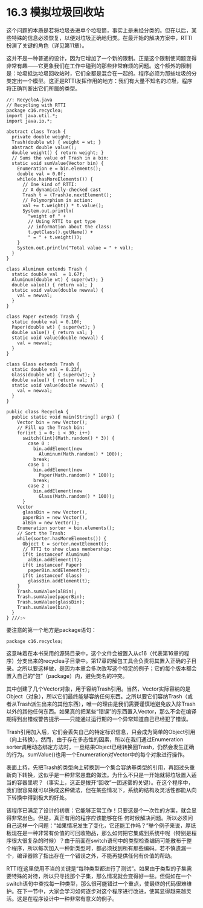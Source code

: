 # 16.3 模拟垃圾回收站

这个问题的本质是若将垃圾丢进单个垃圾筒，事实上是未经分类的。但在以后，某些特殊的信息必须恢复，以便对垃圾正确地归类。在最开始的解决方案中，RTTI扮演了关键的角色（详见第11章）。

这并不是一种普通的设计，因为它增加了一个新的限制。正是这个限制使问题变得非常有趣——它更象我们在工作中碰到的那些非常麻烦的问题。这个额外的限制是：垃圾抵达垃圾回收站时，它们全都是混合在一起的。程序必须为那些垃圾的分类定出一个模型。这正是RTTI发挥作用的地方：我们有大量不知名的垃圾，程序将正确判断出它们所属的类型。

```
//: RecycleA.java 
// Recycling with RTTI
package c16.recyclea;
import java.util.*;
import java.io.*;

abstract class Trash {
  private double weight;
  Trash(double wt) { weight = wt; }
  abstract double value();
  double weight() { return weight; }
  // Sums the value of Trash in a bin:
  static void sumValue(Vector bin) {
    Enumeration e = bin.elements();
    double val = 0.0f;
    while(e.hasMoreElements()) {
      // One kind of RTTI:
      // A dynamically-checked cast
      Trash t = (Trash)e.nextElement();
      // Polymorphism in action:
      val += t.weight() * t.value();
      System.out.println(
        "weight of " +
        // Using RTTI to get type
        // information about the class:
        t.getClass().getName() +
        " = " + t.weight());
    }
    System.out.println("Total value = " + val);
  }
}

class Aluminum extends Trash {
  static double val  = 1.67f;
  Aluminum(double wt) { super(wt); }
  double value() { return val; }
  static void value(double newval) {
    val = newval;
  }
}

class Paper extends Trash {
  static double val = 0.10f;
  Paper(double wt) { super(wt); }
  double value() { return val; }
  static void value(double newval) {
    val = newval;
  }
}

class Glass extends Trash {
  static double val = 0.23f;
  Glass(double wt) { super(wt); }
  double value() { return val; }
  static void value(double newval) {
    val = newval;
  }
}

public class RecycleA {
  public static void main(String[] args) {
    Vector bin = new Vector();
    // Fill up the Trash bin:
    for(int i = 0; i < 30; i++)
      switch((int)(Math.random() * 3)) {
        case 0 :
          bin.addElement(new
            Aluminum(Math.random() * 100));
          break;
        case 1 :
          bin.addElement(new
            Paper(Math.random() * 100));
          break;
        case 2 :
          bin.addElement(new
            Glass(Math.random() * 100));
      }
    Vector 
      glassBin = new Vector(),
      paperBin = new Vector(),
      alBin = new Vector();
    Enumeration sorter = bin.elements();
    // Sort the Trash:
    while(sorter.hasMoreElements()) {
      Object t = sorter.nextElement();
      // RTTI to show class membership:
      if(t instanceof Aluminum)
        alBin.addElement(t);
      if(t instanceof Paper)
        paperBin.addElement(t);
      if(t instanceof Glass)
        glassBin.addElement(t);
    }
    Trash.sumValue(alBin);
    Trash.sumValue(paperBin);
    Trash.sumValue(glassBin);
    Trash.sumValue(bin);
  }
} ///:~
```

要注意的第一个地方是package语句：

```
package c16.recyclea;
```

这意味着在本书采用的源码目录中，这个文件会被置入从c16（代表第16章的程序）分支出来的recyclea子目录中。第17章的解包工具会负责将其置入正确的子目录。之所以要这样做，是因为本章会多次改写这个特定的例子；它的每个版本都会置入自己的“包”（package）内，避免类名的冲突。

其中创建了几个Vector对象，用于容纳Trash引用。当然，Vector实际容纳的是Object（对象），所以它们最终能够容纳任何东西。之所以要它们容纳Trash（或者从Trash派生出来的其他东西），唯一的理由是我们需要谨慎地避免放入除Trash以外的其他任何东西。如果真的把某些“错误”的东西置入Vector，那么不会在编译期得到出错或警告提示——只能通过运行期的一个异常知道自己已经犯了错误。

Trash引用加入后，它们会丢失自己的特定标识信息，只会成为简单的Object引用（向上转换）。然而，由于存在多态性的因素，所以在我们通过Enumeration sorter调用动态绑定方法时，一旦结果Object已经转换回Trash，仍然会发生正确的行为。sumValue()也用一个Enumeration对Vector中的每个对象进行操作。

表面上持，先把Trash的类型向上转换到一个集合容纳基类型的引用，再回过头重新向下转换，这似乎是一种非常愚蠢的做法。为什么不只是一开始就将垃圾置入适当的容器里呢？（事实上，这正是拨开“回收”一团迷雾的关键）。在这个程序中，我们很容易就可以换成这种做法，但在某些情况下，系统的结构及灵活性都能从向下转换中得到极大的好处。

该程序已满足了设计的初衷：它能够正常工作！只要这是个一次性的方案，就会显得非常出色。但是，真正有用的程序应该能够在任
何时候解决问题。所以必须问自己这样一个问题：“如果情况发生了变化，它还能工作吗？”举个例子来说，厚纸板现在是一种非常有价值的可回收物品，那么如何把它集成到系统中呢（特别是程序很大很复杂的时候）？由于前面在switch语句中的类型检查编码可能散布于整个程序，所以每次加入一种新类型时，都必须找到所有那些编码。若不慎遗漏一个，编译器除了指出存在一个错误之外，不能再提供任何有价值的帮助。

RTTI在这里使用不当的关键是“每种类型都进行了测试”。如果由于类型的子集需要特殊的对待，所以只寻找那个子集，那么情况就会变得好一些。但假如在一个switch语句中查找每一种类型，那么很可能错过一个重点，使最终的代码很难维护。在下一节中，大家会学习如何逐步对这个程序进行改进，使其显得越来越灵活。这是在程序设计中一种非常有意义的例子。
